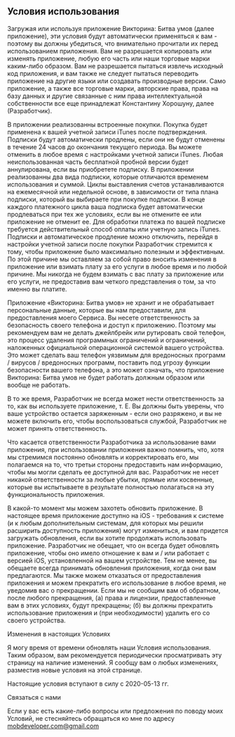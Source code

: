 ## Условия использования

Загружая или используя приложение Викторина: Битва умов (далее приложение), эти условия будут автоматически применяться к вам - поэтому вы должны убедиться, что внимательно прочитали их перед использованием приложения. Вам не разрешается копировать или изменять приложение, любую его часть или наши торговые марки каким-либо образом. Вам не разрешается пытаться извлечь исходный код приложения, и вам также не следует пытаться переводить приложение на другие языки или создавать производные версии. Само приложение, а также все торговые марки, авторские права, права на базу данных и другие связанные с ним права интеллектуальной собственности все еще принадлежат Константину Хорошуну, далее (Разработчик).

В приложении реализованны встроенные покупки. Покупка будет применена к вашей учетной записи iTunes после подтверждения. Подписки будут автоматически продлены, если они не будут отменены в течение 24 часов до окончания текущего периода. Вы можете отменить в любое время с настройками учетной записи iTunes. Любая неиспользованная часть бесплатной пробной версии будет аннулирована, если вы приобретете подписку. В приложении реализованны два вида подписки, которые отличаются временем использования и суммой. Циклы выставления счетов устанавливаются на ежемесячной или недельной основе, в зависимости от типа плана подписки, который вы выбираете при покупке подписки. В конце каждого платежного цикла ваша подписка будет автоматически продлеваться при тех же условиях, если вы не отмените ее или приложение не отменит ее. Для обработки платежа по вашей подписке требуется действительный способ оплаты или учетную запись iTunes. Подписки и автоматическое продление можно отключить, перейдя в настройки учетной записи после покупки
Разработчик стремится к тому, чтобы приложение было максимально полезным и эффективным. По этой причине мы оставляем за собой право вносить изменения в приложение или взимать плату за его услуги в любое время и по любой причине. Мы никогда не будем взимать с вас плату за приложение или его услуги, не предоставив вам четкого представления о том, за что именно вы платите.

Приложение «Викторина: Битва умов» не хранит и не обрабатывает персональные данные, которые вы нам предоставили, для предоставления моего Сервиса. Вы несете ответственность за безопасность своего телефона и доступ к приложению. Поэтому мы рекомендуем вам не делать джейлбрейк или рутировать свой телефон, это процесс удаления программных ограничений и ограничений, наложенных официальной операционной системой вашего устройства. Это может сделать ваш телефон уязвимым для вредоносных программ / вирусов / вредоносных программ, поставить под угрозу функции безопасности вашего телефона, а это может означать, что приложение Викторина: Битва умов не будет работать должным образом или вообще не работать.

В то же время, Разработчик не всегда может нести ответственность за то, как вы используете приложение, т. Е. Вы должны быть уверены, что ваше устройство остается заряженным - если оно разряжено, и вы не можете включить его, чтобы воспользоваться службой, Разработчик не может принять ответственность.

Что касается ответственности Разработчика за использование вами приложения, при использовании приложения важно помнить, что, хотя мы стремимся постоянно обновлять и корректировать его, мы полагаемся на то, что третьи стороны предоставить нам информацию, чтобы мы могли сделать ее доступной для вас. Разработчик не несет никакой ответственности за любые убытки, прямые или косвенные, которые вы испытываете в результате полностью полагаться на эту функциональность приложения.

В какой-то момент мы можем захотеть обновить приложение. В настоящее время приложение доступно на iOS - требования к системе (и к любым дополнительным системам, для которых мы решили расширить доступность приложения) могут измениться, и вам придется загружать обновления, если вы хотите продолжать использовать приложение. Разработчик не обещает, что он всегда будет обновлять приложение, чтобы оно имело отношение к вам и / или работает с версией iOS, установленной на вашем устройстве. Тем не менее, вы обещаете всегда принимать обновления приложения, когда они вам предлагаются. Мы также можем отказаться от предоставления приложения и можем прекратить его использование в любое время, не уведомив вас о прекращении. Если мы не сообщим вам об обратном, после любого прекращения, (а) права и лицензии, предоставленные вам в этих условиях, будут прекращены; (б) вы должны прекратить использование приложения и (при необходимости) удалить его со своего устройства.

Изменения в настоящих Условиях

Я могу время от времени обновлять наши Условия использования. Таким образом, вам рекомендуется периодически просматривать эту страницу на наличие изменений. Я сообщу вам о любых изменениях, разместив новые условия на этой странице.

Настоящие условия вступают в силу с 2020-05-13 гг.

Связаться с нами

Если у вас есть какие-либо вопросы или предложения по поводу моих Условий, не стесняйтесь обращаться ко мне по адресу mobdeveloper.com@gmail.com
